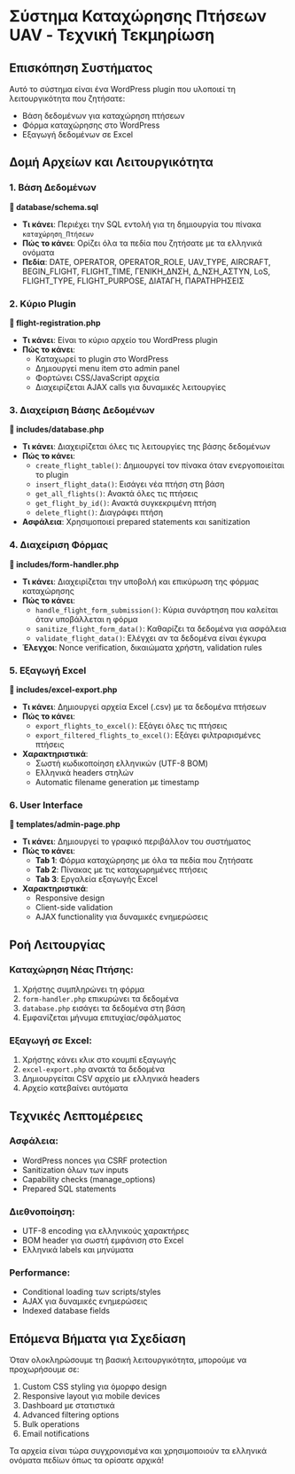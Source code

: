 # Σύστημα Καταχώρησης Πτήσεων UAV - Τεχνική Τεκμηρίωση

## Επισκόπηση Συστήματος

Αυτό το σύστημα είναι ένα WordPress plugin που υλοποιεί τη λειτουργικότητα που ζητήσατε:
- Βάση δεδομένων για καταχώρηση πτήσεων
- Φόρμα καταχώρησης στο WordPress
- Εξαγωγή δεδομένων σε Excel

## Δομή Αρχείων και Λειτουργικότητα

### 1. Βάση Δεδομένων

**📁 database/schema.sql**
- **Τι κάνει**: Περιέχει την SQL εντολή για τη δημιουργία του πίνακα `καταχώρηση_Πτήσεων`
- **Πώς το κάνει**: Ορίζει όλα τα πεδία που ζητήσατε με τα ελληνικά ονόματα
- **Πεδία**: DATE, OPERATOR, OPERATOR_ROLE, UAV_TYPE, AIRCRAFT, BEGIN_FLIGHT, FLIGHT_TIME, ΓΕΝΙΚΗ_ΔΝΣΗ, Δ_ΝΣΗ_ΑΣΤΥΝ, LoS, FLIGHT_TYPE, FLIGHT_PURPOSE, ΔΙΑΤΑΓΗ, ΠΑΡΑΤΗΡΗΣΕΙΣ

### 2. Κύριο Plugin

**📁 flight-registration.php**
- **Τι κάνει**: Είναι το κύριο αρχείο του WordPress plugin
- **Πώς το κάνει**: 
  - Καταχωρεί το plugin στο WordPress
  - Δημιουργεί menu item στο admin panel
  - Φορτώνει CSS/JavaScript αρχεία
  - Διαχειρίζεται AJAX calls για δυναμικές λειτουργίες

### 3. Διαχείριση Βάσης Δεδομένων

**📁 includes/database.php**
- **Τι κάνει**: Διαχειρίζεται όλες τις λειτουργίες της βάσης δεδομένων
- **Πώς το κάνει**:
  - `create_flight_table()`: Δημιουργεί τον πίνακα όταν ενεργοποιείται το plugin
  - `insert_flight_data()`: Εισάγει νέα πτήση στη βάση
  - `get_all_flights()`: Ανακτά όλες τις πτήσεις
  - `get_flight_by_id()`: Ανακτά συγκεκριμένη πτήση
  - `delete_flight()`: Διαγράφει πτήση
- **Ασφάλεια**: Χρησιμοποιεί prepared statements και sanitization

### 4. Διαχείριση Φόρμας

**📁 includes/form-handler.php**
- **Τι κάνει**: Διαχειρίζεται την υποβολή και επικύρωση της φόρμας καταχώρησης
- **Πώς το κάνει**:
  - `handle_flight_form_submission()`: Κύρια συνάρτηση που καλείται όταν υποβάλλεται η φόρμα
  - `sanitize_flight_form_data()`: Καθαρίζει τα δεδομένα για ασφάλεια
  - `validate_flight_data()`: Ελέγχει αν τα δεδομένα είναι έγκυρα
- **Έλεγχοι**: Nonce verification, δικαιώματα χρήστη, validation rules

### 5. Εξαγωγή Excel

**📁 includes/excel-export.php**
- **Τι κάνει**: Δημιουργεί αρχεία Excel (.csv) με τα δεδομένα πτήσεων
- **Πώς το κάνει**:
  - `export_flights_to_excel()`: Εξάγει όλες τις πτήσεις
  - `export_filtered_flights_to_excel()`: Εξάγει φιλτραρισμένες πτήσεις
- **Χαρακτηριστικά**: 
  - Σωστή κωδικοποίηση ελληνικών (UTF-8 BOM)
  - Ελληνικά headers στηλών
  - Automatic filename generation με timestamp

### 6. User Interface

**📁 templates/admin-page.php**
- **Τι κάνει**: Δημιουργεί το γραφικό περιβάλλον του συστήματος
- **Πώς το κάνει**:
  - **Tab 1**: Φόρμα καταχώρησης με όλα τα πεδία που ζητήσατε
  - **Tab 2**: Πίνακας με τις καταχωρημένες πτήσεις
  - **Tab 3**: Εργαλεία εξαγωγής Excel
- **Χαρακτηριστικά**:
  - Responsive design
  - Client-side validation
  - AJAX functionality για δυναμικές ενημερώσεις

## Ροή Λειτουργίας

### Καταχώρηση Νέας Πτήσης:
1. Χρήστης συμπληρώνει τη φόρμα
2. `form-handler.php` επικυρώνει τα δεδομένα
3. `database.php` εισάγει τα δεδομένα στη βάση
4. Εμφανίζεται μήνυμα επιτυχίας/σφάλματος

### Εξαγωγή σε Excel:
1. Χρήστης κάνει κλικ στο κουμπί εξαγωγής
2. `excel-export.php` ανακτά τα δεδομένα
3. Δημιουργείται CSV αρχείο με ελληνικά headers
4. Αρχείο κατεβαίνει αυτόματα

## Τεχνικές Λεπτομέρειες

### Ασφάλεια:
- WordPress nonces για CSRF protection
- Sanitization όλων των inputs
- Capability checks (manage_options)
- Prepared SQL statements

### Διεθνοποίηση:
- UTF-8 encoding για ελληνικούς χαρακτήρες
- BOM header για σωστή εμφάνιση στο Excel
- Ελληνικά labels και μηνύματα

### Performance:
- Conditional loading των scripts/styles
- AJAX για δυναμικές ενημερώσεις
- Indexed database fields

## Επόμενα Βήματα για Σχεδίαση

Όταν ολοκληρώσουμε τη βασική λειτουργικότητα, μπορούμε να προχωρήσουμε σε:
1. Custom CSS styling για όμορφο design
2. Responsive layout για mobile devices  
3. Dashboard με στατιστικά
4. Advanced filtering options
5. Bulk operations
6. Email notifications

Τα αρχεία είναι τώρα συγχρονισμένα και χρησιμοποιούν τα ελληνικά ονόματα πεδίων όπως τα ορίσατε αρχικά!
